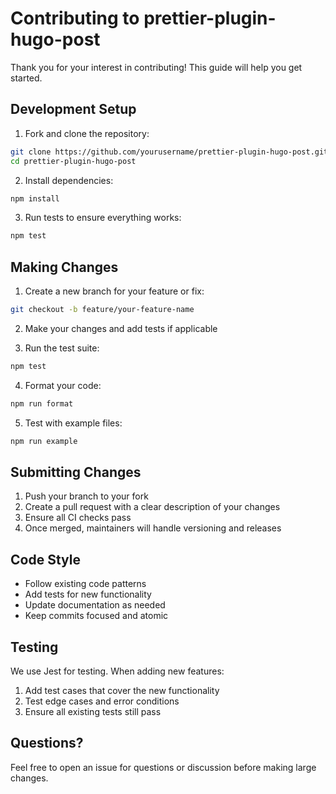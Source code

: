 # Contributing to prettier-plugin-hugo-post

Thank you for your interest in contributing! This guide will help you get started.

## Development Setup

1. Fork and clone the repository:

```bash
git clone https://github.com/yourusername/prettier-plugin-hugo-post.git
cd prettier-plugin-hugo-post
```

2. Install dependencies:

```bash
npm install
```

3. Run tests to ensure everything works:

```bash
npm test
```

## Making Changes

1. Create a new branch for your feature or fix:

```bash
git checkout -b feature/your-feature-name
```

2. Make your changes and add tests if applicable

3. Run the test suite:

```bash
npm test
```

4. Format your code:

```bash
npm run format
```

5. Test with example files:

```bash
npm run example
```

## Submitting Changes

1. Push your branch to your fork
2. Create a pull request with a clear description of your changes
3. Ensure all CI checks pass
4. Once merged, maintainers will handle versioning and releases

## Code Style

- Follow existing code patterns
- Add tests for new functionality
- Update documentation as needed
- Keep commits focused and atomic

## Testing

We use Jest for testing. When adding new features:

1. Add test cases that cover the new functionality
2. Test edge cases and error conditions
3. Ensure all existing tests still pass

## Questions?

Feel free to open an issue for questions or discussion before making large changes.
